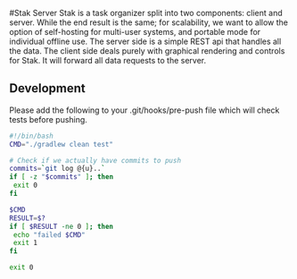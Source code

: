#Stak Server
Stak is a task organizer split into two components: client and server. While the end result is the
same; for scalability, we want to allow the option of self-hosting for multi-user systems, and
portable mode for individual offline use. The server side is a simple REST api that handles all the
data. The client side deals purely with graphical rendering and controls for Stak. It will forward
all data requests to the server.

## Development
Please add the following to your .git/hooks/pre-push file which will check tests before pushing.
```bash
#!/bin/bash
CMD="./gradlew clean test"

# Check if we actually have commits to push
commits=`git log @{u}..`
if [ -z "$commits" ]; then
 exit 0
fi

$CMD
RESULT=$?
if [ $RESULT -ne 0 ]; then
 echo "failed $CMD"
 exit 1
fi

exit 0
```
